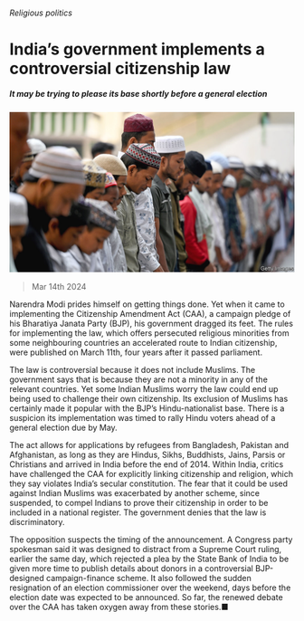 ###### Religious politics

# India’s government implements a controversial citizenship law 

##### It may be trying to please its base shortly before a general election 

![image](images/20240316_ASP003.jpg) 

> Mar 14th 2024 

Narendra Modi prides himself on getting things done. Yet when it came to implementing the Citizenship Amendment Act (CAA), a campaign pledge of his Bharatiya Janata Party (BJP), his government dragged its feet. The rules for implementing the law, which offers persecuted religious minorities from some neighbouring countries an accelerated route to Indian citizenship, were published on March 11th, four years after it passed parliament.

The law is controversial because it does not include Muslims. The government says that is because they are not a minority in any of the relevant countries. Yet some Indian Muslims worry the law could end up being used to challenge their own citizenship. Its exclusion of Muslims has certainly made it popular with the BJP’s Hindu-nationalist base. There is a suspicion its implementation was timed to rally Hindu voters ahead of a general election due by May.

The act allows for applications by refugees from Bangladesh, Pakistan and Afghanistan, as long as they are Hindus, Sikhs, Buddhists, Jains, Parsis or Christians and arrived in India before the end of 2014. Within India, critics have challenged the CAA for explicitly linking citizenship and religion, which they say violates India’s secular constitution. The fear that it could be used against Indian Muslims was exacerbated by another scheme, since suspended, to compel Indians to prove their citizenship in order to be included in a national register. The government denies that the law is discriminatory. 

The opposition suspects the timing of the announcement. A Congress party spokesman said it was designed to distract from a Supreme Court ruling, earlier the same day, which rejected a plea by the State Bank of India to be given more time to publish details about donors in a controversial BJP-designed campaign-finance scheme. It also followed the sudden resignation of an election commissioner over the weekend, days before the election date was expected to be announced. So far, the renewed debate over the CAA has taken oxygen away from these stories.■


